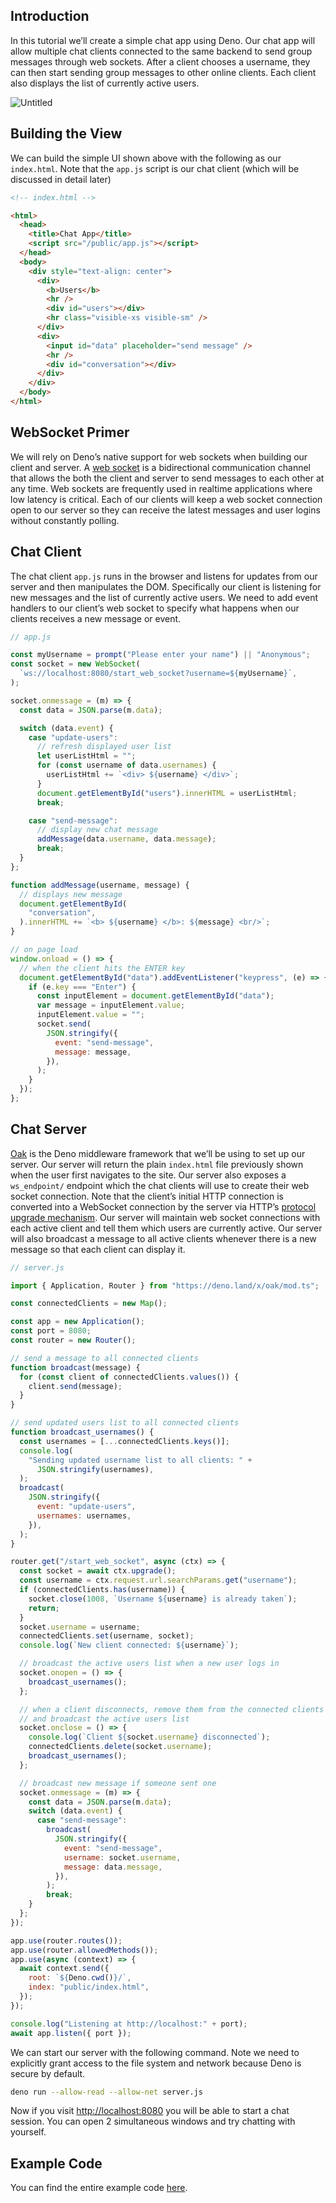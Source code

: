 ## Introduction

In this tutorial we’ll create a simple chat app using Deno. Our chat app will
allow multiple chat clients connected to the same backend to send group messages
through web sockets. After a client chooses a username, they can then start
sending group messages to other online clients. Each client also displays the
list of currently active users.

![Untitled](../images/chat_app_render.png)

## Building the View

We can build the simple UI shown above with the following as our `index.html`.
Note that the `app.js` script is our chat client (which will be discussed in
detail later)

```html
<!-- index.html -->

<html>
  <head>
    <title>Chat App</title>
    <script src="/public/app.js"></script>
  </head>
  <body>
    <div style="text-align: center">
      <div>
        <b>Users</b>
        <hr />
        <div id="users"></div>
        <hr class="visible-xs visible-sm" />
      </div>
      <div>
        <input id="data" placeholder="send message" />
        <hr />
        <div id="conversation"></div>
      </div>
    </div>
  </body>
</html>
```

## **WebSocket** Primer

We will rely on Deno’s native support for web sockets when building our client
and server. A
[web socket](https://developer.mozilla.org/en-US/docs/Web/API/WebSocket) is a
bidirectional communication channel that allows the both the client and server
to send messages to each other at any time. Web sockets are frequently used in
realtime applications where low latency is critical. Each of our clients will
keep a web socket connection open to our server so they can receive the latest
messages and user logins without constantly polling.

## Chat Client

The chat client `app.js` runs in the browser and listens for updates from our
server and then manipulates the DOM. Specifically our client is listening for
new messages and the list of currently active users. We need to add event
handlers to our client’s web socket to specify what happens when our clients
receives a new message or event.

```jsx
// app.js

const myUsername = prompt("Please enter your name") || "Anonymous";
const socket = new WebSocket(
  `ws://localhost:8080/start_web_socket?username=${myUsername}`,
);

socket.onmessage = (m) => {
  const data = JSON.parse(m.data);

  switch (data.event) {
    case "update-users":
      // refresh displayed user list
      let userListHtml = "";
      for (const username of data.usernames) {
        userListHtml += `<div> ${username} </div>`;
      }
      document.getElementById("users").innerHTML = userListHtml;
      break;

    case "send-message":
      // display new chat message
      addMessage(data.username, data.message);
      break;
  }
};

function addMessage(username, message) {
  // displays new message
  document.getElementById(
    "conversation",
  ).innerHTML += `<b> ${username} </b>: ${message} <br/>`;
}

// on page load
window.onload = () => {
  // when the client hits the ENTER key
  document.getElementById("data").addEventListener("keypress", (e) => {
    if (e.key === "Enter") {
      const inputElement = document.getElementById("data");
      var message = inputElement.value;
      inputElement.value = "";
      socket.send(
        JSON.stringify({
          event: "send-message",
          message: message,
        }),
      );
    }
  });
};
```

## Chat Server

[Oak](https://deno.land/x/oak@v11.1.0) is the Deno middleware framework that
we’ll be using to set up our server. Our server will return the plain
`index.html` file previously shown when the user first navigates to the site.
Our server also exposes a `ws_endpoint/` endpoint which the chat clients will
use to create their web socket connection. Note that the client’s initial HTTP
connection is converted into a WebSocket connection by the server via HTTP’s
[protocol upgrade mechanism](https://developer.mozilla.org/en-US/docs/Web/HTTP/Protocol_upgrade_mechanism).
Our server will maintain web socket connections with each active client and tell
them which users are currently active. Our server will also broadcast a message
to all active clients whenever there is a new message so that each client can
display it.

```jsx
// server.js

import { Application, Router } from "https://deno.land/x/oak/mod.ts";

const connectedClients = new Map();

const app = new Application();
const port = 8080;
const router = new Router();

// send a message to all connected clients
function broadcast(message) {
  for (const client of connectedClients.values()) {
    client.send(message);
  }
}

// send updated users list to all connected clients
function broadcast_usernames() {
  const usernames = [...connectedClients.keys()];
  console.log(
    "Sending updated username list to all clients: " +
      JSON.stringify(usernames),
  );
  broadcast(
    JSON.stringify({
      event: "update-users",
      usernames: usernames,
    }),
  );
}

router.get("/start_web_socket", async (ctx) => {
  const socket = await ctx.upgrade();
  const username = ctx.request.url.searchParams.get("username");
  if (connectedClients.has(username)) {
    socket.close(1008, `Username ${username} is already taken`);
    return;
  }
  socket.username = username;
  connectedClients.set(username, socket);
  console.log(`New client connected: ${username}`);

  // broadcast the active users list when a new user logs in
  socket.onopen = () => {
    broadcast_usernames();
  };

  // when a client disconnects, remove them from the connected clients list
  // and broadcast the active users list
  socket.onclose = () => {
    console.log(`Client ${socket.username} disconnected`);
    connectedClients.delete(socket.username);
    broadcast_usernames();
  };

  // broadcast new message if someone sent one
  socket.onmessage = (m) => {
    const data = JSON.parse(m.data);
    switch (data.event) {
      case "send-message":
        broadcast(
          JSON.stringify({
            event: "send-message",
            username: socket.username,
            message: data.message,
          }),
        );
        break;
    }
  };
});

app.use(router.routes());
app.use(router.allowedMethods());
app.use(async (context) => {
  await context.send({
    root: `${Deno.cwd()}/`,
    index: "public/index.html",
  });
});

console.log("Listening at http://localhost:" + port);
await app.listen({ port });
```

We can start our server with the following command. Note we need to explicitly
grant access to the file system and network because Deno is secure by default.

```sh
deno run --allow-read --allow-net server.js
```

Now if you visit [http://localhost:8080](http://localhost:8080/) you will be
able to start a chat session. You can open 2 simultaneous windows and try
chatting with yourself.

## Example Code

You can find the entire example code
[here](https://github.com/awelm/deno-chat-app).
